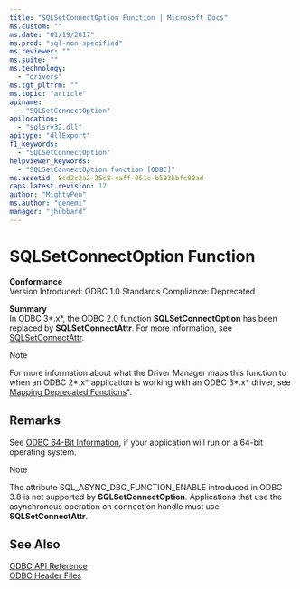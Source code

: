```yaml
---
title: "SQLSetConnectOption Function | Microsoft Docs"
ms.custom: ""
ms.date: "01/19/2017"
ms.prod: "sql-non-specified"
ms.reviewer: ""
ms.suite: ""
ms.technology: 
  - "drivers"
ms.tgt_pltfrm: ""
ms.topic: "article"
apiname: 
  - "SQLSetConnectOption"
apilocation: 
  - "sqlsrv32.dll"
apitype: "dllExport"
f1_keywords: 
  - "SQLSetConnectOption"
helpviewer_keywords: 
  - "SQLSetConnectOption function [ODBC]"
ms.assetid: 8cd2c2a2-25c8-4aff-951c-b593bbfc90ad
caps.latest.revision: 12
author: "MightyPen"
ms.author: "genemi"
manager: "jhubbard"
---
```

# SQLSetConnectOption Function
**Conformance**  
 Version Introduced: ODBC 1.0 Standards Compliance: Deprecated  
  
 **Summary**  
 In ODBC 3*.x*, the ODBC 2.0 function **SQLSetConnectOption** has been replaced by **SQLSetConnectAttr**. For more information, see [SQLSetConnectAttr](../../../odbc/reference/syntax/sqlsetconnectattr-function.md).  
  
> [!NOTE]  
>  For more information about what the Driver Manager maps this function to when an ODBC 2*.x* application is working with an ODBC 3*.x* driver, see [Mapping Deprecated Functions](../../../odbc/reference/appendixes/mapping-deprecated-functions.md)".  
  
## Remarks  
 See [ODBC 64-Bit Information](../../../odbc/reference/odbc-64-bit-information.md), if your application will run on a 64-bit operating system.  
  
> [!NOTE]  
>  The attribute SQL_ASYNC_DBC_FUNCTION_ENABLE introduced in ODBC 3.8 is not supported by **SQLSetConnectOption**. Applications that use the asynchronous operation on connection handle must use **SQLSetConnectAttr**.  
  
## See Also  
 [ODBC API Reference](../../../odbc/reference/syntax/odbc-api-reference.md)   
 [ODBC Header Files](../../../odbc/reference/install/odbc-header-files.md)